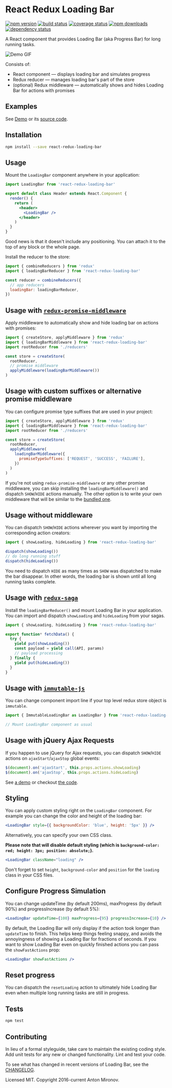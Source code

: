 # React Redux Loading Bar

[![npm version](https://img.shields.io/npm/v/react-redux-loading-bar.svg?style=flat-square)](https://www.npmjs.com/package/react-redux-loading-bar)
[![build status](https://img.shields.io/travis/mironov/react-redux-loading-bar/master.svg?style=flat-square)](https://travis-ci.org/mironov/react-redux-loading-bar)
[![coverage status](https://coveralls.io/repos/github/mironov/react-redux-loading-bar/badge.svg?branch=master)](https://coveralls.io/github/mironov/react-redux-loading-bar?branch=master)
[![npm downloads](https://img.shields.io/npm/dm/react-redux-loading-bar.svg?style=flat)](https://www.npmjs.com/package/react-redux-loading-bar)
[![dependency status](https://david-dm.org/mironov/react-redux-loading-bar.svg)](https://david-dm.org/mironov/react-redux-loading-bar)

A React component that provides Loading Bar (aka Progress Bar) for long running tasks.

![Demo GIF](http://d.pr/i/JbwN+)

Consists of:

* React component — displays loading bar and simulates progress
* Redux reducer — manages loading bar's part of the store
* (optional) Redux middleware — automatically shows and hides Loading Bar for actions with promises

## Examples

See [Demo](http://mironov.github.io/react-redux-loading-bar/) or its [source code](https://github.com/mironov/react-redux-loading-bar/tree/gh-pages/src).

## Installation

```bash
npm install --save react-redux-loading-bar
```

## Usage

Mount the `LoadingBar` component anywhere in your application:

```jsx
import LoadingBar from 'react-redux-loading-bar'

export default class Header extends React.Component {
  render() {
    return (
      <header>
        <LoadingBar />
      </header>
    )
  }
}
```

Good news is that it doesn't include any positioning. You can attach it to the top of any block or the whole page.

Install the reducer to the store:

```jsx
import { combineReducers } from 'redux'
import { loadingBarReducer } from 'react-redux-loading-bar'

const reducer = combineReducers({
  // app reducers
  loadingBar: loadingBarReducer,
})
```

## Usage with [`redux-promise-middleware`](https://github.com/pburtchaell/redux-promise-middleware)

Apply middleware to automatically show and hide loading bar on actions with promises:

```jsx
import { createStore, applyMiddleware } from 'redux'
import { loadingBarMiddleware } from 'react-redux-loading-bar'
import rootReducer from './reducers'

const store = createStore(
  rootReducer,
  // promise middleware
  applyMiddleware(loadingBarMiddleware())
)
```

## Usage with custom suffixes or alternative promise middleware

You can configure promise type suffixes that are used in your project:

```jsx
import { createStore, applyMiddleware } from 'redux'
import { loadingBarMiddleware } from 'react-redux-loading-bar'
import rootReducer from './reducers'

const store = createStore(
  rootReducer,
  applyMiddleware(
    loadingBarMiddleware({
      promiseTypeSuffixes: ['REQUEST', 'SUCCESS', 'FAILURE'],
    })
  )
)
```

If you're not using `redux-promise-middleware` or any other promise middleware, you can skip installing the `loadingBarMiddleware()` and dispatch `SHOW`/`HIDE` actions manually. The other option is to write your own middleware that will be similar to the [bundled one](https://github.com/mironov/react-redux-loading-bar/blob/master/src/loading_bar_middleware.js).

## Usage without middleware

You can dispatch `SHOW`/`HIDE` actions wherever you want by importing the corresponding action creators:

```jsx
import { showLoading, hideLoading } from 'react-redux-loading-bar'

dispatch(showLoading())
// do long running stuff
dispatch(hideLoading())
```

You need to dispatch `HIDE` as many times as `SHOW` was dispatched to make the bar disappear. In other words, the loading bar is shown until all long running tasks complete.

## Usage with [`redux-saga`](https://github.com/redux-saga/redux-saga)

Install the `loadingBarReducer()` and mount Loading Bar in your application.
You can import and dispatch `showLoading` and `hideLoading` from your sagas.

```jsx
import { showLoading, hideLoading } from 'react-redux-loading-bar'

export function* fetchData() {
  try {
    yield put(showLoading())
    const payload = yield call(API, params)
    // payload processing
  } finally {
    yield put(hideLoading())
  }
}
```

## Usage with [`immutable-js`](https://github.com/facebook/immutable-js)

You can change component import line if your top level redux store object is `immutable`.

```jsx
import { ImmutableLoadingBar as LoadingBar } from 'react-redux-loading-bar'

// Mount LoadingBar component as usual
```

## Usage with jQuery Ajax Requests

If you happen to use jQuery for Ajax requests, you can dispatch `SHOW`/`HIDE` actions on `ajaxStart`/`ajaxStop` global events:

```jsx
$(document).on('ajaxStart', this.props.actions.showLoading)
$(document).on('ajaxStop', this.props.actions.hideLoading)
```

See [a demo](http://mironov.github.io/react-redux-loading-bar/?ajax) or checkout [the code](https://github.com/mironov/react-redux-loading-bar/blob/gh-pages/src/demo_ajax.js).

## Styling

You can apply custom styling right on the `LoadingBar` component. For example you can change the color and height of the loading bar:

```jsx
<LoadingBar style={{ backgroundColor: 'blue', height: '5px' }} />
```

Alternatively, you can specify your own CSS class.

**Please note that will disable default styling (which is `background-color: red; height: 3px; position: absolute;`).**

```jsx
<LoadingBar className="loading" />
```

Don't forget to set `height`, `background-color` and `position` for the `loading` class in your CSS files.

## Configure Progress Simulation

You can change updateTime (by default 200ms), maxProgress (by default 90%) and progressIncrease (by default 5%):

```jsx
<LoadingBar updateTime={100} maxProgress={95} progressIncrease={10} />
```

By default, the Loading Bar will only display if the action took longer than `updateTime` to finish. This helps keep things feeling snappy, and avoids the annoyingness of showing a Loading Bar for fractions of seconds. If you want to show Loading Bar even on quickly finished actions you can pass the `showFastActions` prop:

```jsx
<LoadingBar showFastActions />
```

## Reset progress

You can dispatch the `resetLoading` action to ultimately hide Loading Bar even when multiple long running tasks are still in progress.

## Tests

```bash
npm test
```

## Contributing

In lieu of a formal styleguide, take care to maintain the existing coding style.
Add unit tests for any new or changed functionality. Lint and test your code.

To see what has changed in recent versions of Loading Bar, see the [CHANGELOG](https://github.com/mironov/react-redux-loading-bar/blob/master/CHANGELOG.md).

Licensed MIT. Copyright 2016-current Anton Mironov.
